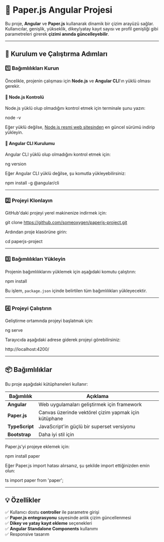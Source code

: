 
# 📌 Paper.js Angular Projesi

Bu proje, **Angular** ve **Paper.js** kullanarak dinamik bir çizim arayüzü sağlar. Kullanıcılar, genişlik, yükseklik, dikey/yatay kayıt sayısı ve profil genişliği gibi parametreleri girerek **çizimi anında güncelleyebilir**.

---

## 🚀 **Kurulum ve Çalıştırma Adımları**

### **1️⃣ Bağımlılıkları Kurun**
Öncelikle, projenin çalışması için **Node.js** ve **Angular CLI**'ın yüklü olması gerekir.

#### **🔹 Node.js Kontrolü**
Node.js yüklü olup olmadığını kontrol etmek için terminale şunu yazın:

node -v

Eğer yüklü değilse, [Node.js resmi web sitesinden](https://nodejs.org/) en güncel sürümü indirip yükleyin.

#### **🔹 Angular CLI Kurulumu**
Angular CLI yüklü olup olmadığını kontrol etmek için:

ng version

Eğer Angular CLI yüklü değilse, şu komutla yükleyebilirsiniz:

npm install -g @angular/cli

---

### **2️⃣ Projeyi Klonlayın**
GitHub'daki projeyi yerel makinenize indirmek için:

git clone https://github.com/someoxygen/paperjs-project.git

Ardından proje klasörüne girin:

cd paperjs-project

---

### **3️⃣ Bağımlılıkları Yükleyin**
Projenin bağımlılıklarını yüklemek için aşağıdaki komutu çalıştırın:


npm install

Bu işlem, `package.json` içinde belirtilen tüm bağımlılıkları yükleyecektir.

---

### **4️⃣ Projeyi Çalıştırın**
Geliştirme ortamında projeyi başlatmak için:


ng serve

Tarayıcıda aşağıdaki adrese giderek projeyi görebilirsiniz:


http://localhost:4200/

---

## 📦 **Bağımlılıklar**
Bu proje aşağıdaki kütüphaneleri kullanır:

| Bağımlılık | Açıklama |
|------------|----------|
| **Angular** | Web uygulamaları geliştirmek için framework |
| **Paper.js** | Canvas üzerinde vektörel çizim yapmak için kütüphane |
| **TypeScript** | JavaScript'in güçlü bir superset versiyonu |
| **Bootstrap** | Daha iyi stil için |

Paper.js’yi projeye eklemek için:

npm install paper


Eğer Paper.js import hatası alırsanız, şu şekilde import ettiğinizden emin olun:

ts
import paper from 'paper';

---

## 💡 **Özellikler**
✅ Kullanıcı dostu **controller** ile parametre girişi  
✅ **Paper.js entegrasyonu** sayesinde anlık çizim güncellenmesi  
✅ **Dikey ve yatay kayıt ekleme** seçenekleri  
✅ **Angular Standalone Components** kullanımı  
✅ Responsive tasarım  

